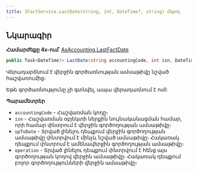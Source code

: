```yaml
---
title: IFactService.LastDate(string, int, DateTime?, string) մեթոդ
---
```


## Նկարագիր

**Համարժեքը 4x-ում՝** [AsAccounting.LastFactDate](https://armsoft.github.io/as4x-docs/HTM/ProgrGuide/Functions/AsAccounting/LastFactDate.html)

```c#
public Task<DateTime?> LastDate(string accountingCode, int isn, DateTime? upToDate, string operation = "");
```

Վերադարձնում է վերջին գործառնության ամսաթիվը նշված հաշվառումից։ 

Եթե գործառնությունը չի գտնվել, ապա վերադառնում է null:

**Պարամետրեր**

* `accountingCode` - Հաշվառման կոդը։
* `isn` - Հաշվառման օբյեկտի ներքին նույնականացման համար, որի համար փնտրում է վերջին գործողության ամսաթիվը։
* `upToDate` - Տրված լինելու դեպքում վերջին գործողության ամսաթիվը փնտրվում է մինչև նշված ամսաթիվը։ 
  Հակառակ դեպքում փնտրում է ամենավերջին գործողության ամսաթիվը։
* `operation` - Տրված լինելու դեպքում փնտրվում է հենց այս գործողության կոդով վերջին ամսաթիվը։ 
  Հակառակ դեպքում բոլոր գործողությունների վերջին ամսաթիվը։
